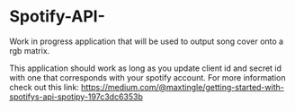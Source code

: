 # Spotify-API-
Work in progress application that will be used to output song cover onto a rgb matrix. 


This application should work as long as you update client id and secret id with one that corresponds with your spotify account. 
For more information check out this link: https://medium.com/@maxtingle/getting-started-with-spotifys-api-spotipy-197c3dc6353b
